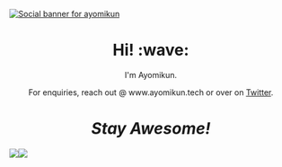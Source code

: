 [![Social banner for ayomikun](https://github.com/ayo83/mikun/blob/main/head%20Profile.JPG)](https://aypomikun.tech)
<h1 align='center'> Hi! :wave:</h1>
<p align='center'>
I'm Ayomikun.
</p>
<p align='center'>For enquiries, reach out @ www.ayomikun.tech or over on <a href="https://twitter.com/Jerry83Tech">Twitter</a>.</p>

<h1 align='center'><i>Stay Awesome!</i></h1>
<div style="display:flex"> 
  <img align="center" src="https://github-readme-stats.vercel.app/api/top-langs/?username=ayo83&layout=compact&theme=dark"/>
  <img src="https://github-readme-stats.vercel.app/api//?username=ayo83&layout=compact&theme=radical&show_icons=true&count_private=true" /> 
<div/>

